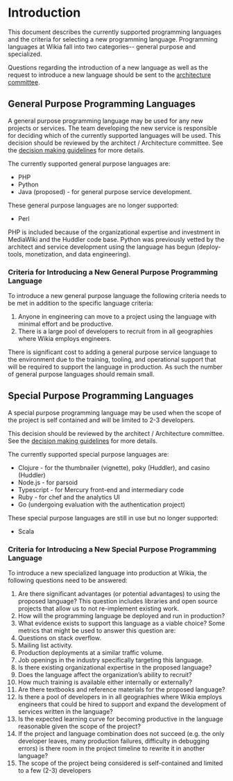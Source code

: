 # Introduction

This document describes the currently supported programming languages and the
criteria for selecting a new programming language. Programming languages at
Wikia fall into two categories-- general purpose and specialized.

Questions regarding the introduction of a new language as well as the request to
introduce a new language should be sent to the [architecture
committee](https://one.wikia-inc.com/wiki/Engineering/Architecture_Committee).

## General Purpose Programming Languages

A general purpose programming language may be used for any new projects or
services. The team developing the new service is responsible for deciding which
of the currently supported languages will be used. This decision should be
reviewed by the architect / Architecture committee. See the [decision making
guidelines](https://docs.google.com/a/wikia-inc.com/document/d/10NUUnGgdi8redDZbNn3XU3d4rPvwGy8tqDhqNo_mqCg/edit#heading=h.yfbk5ojzb4k3)
for more details.

The currently supported general purpose languages are:

 * PHP
 * Python
 * Java (proposed) - for general purpose service development.

These general purpose languages are no longer supported:

 * Perl

PHP is included because of the organizational expertise and investment in
MediaWiki and the Huddler code base. Python was previously vetted by the
architect and service development using the language has begun (deploy-tools,
monetization, and data engineering).

### Criteria for Introducing a New General Purpose Programming Language

To introduce a new general purpose language the following criteria needs to be
met in addition to the specific language criteria:

 1. Anyone in engineering can move to a project using the language with minimal
    effort and be productive.
 2. There is a large pool of developers to recruit from in all geographies where
    Wikia employs engineers.

There is significant cost to adding a general purpose service language to the
environment due to the training, tooling, and operational support that will be
required to support the language in production. As such the number of general
purpose languages should remain small.


## Special Purpose Programming Languages

A special purpose programming language may be used when the scope of the project
is self contained and will be limited to 2-3 developers.

This decision should be reviewed by the architect / Architecture committee. See
the [decision making
guidelines](https://docs.google.com/a/wikia-inc.com/document/d/10NUUnGgdi8redDZbNn3XU3d4rPvwGy8tqDhqNo_mqCg/edit#heading=h.yfbk5ojzb4k3)
for more details.

The currently supported special purpose languages are:

 * Clojure - for the thumbnailer (vignette), poky (Huddler), and casino (Huddler)
 * Node.js - for parsoid
 * Typescript - for Mercury front-end and intermediary code
 * Ruby - for chef and the analytics UI
 * Go (undergoing evaluation with the authentication project)

These special purpose languages are still in use but no longer supported:

 * Scala

### Criteria for Introducing a New Special Purpose Programming Language

To introduce a new specialized language into production at Wikia, the following
questions need to be answered:

 1. Are there significant advantages (or potential advantages) to using the proposed
     language? This question includes libraries and open source projects that allow
     us to not re-implement existing work.
 2. How will the programming language be deployed and run in production?
 3. What evidence exists to support this language as a viable choice? Some metrics
    that might be used to answer this question are:
  1. Questions on stack overflow.
  2. Mailing list activity.
  3. Production deployments at a similar traffic volume.
  4. Job openings in the industry specifically targeting this language.
 4. Is there existing organizational expertise in the proposed language?
 5. Does the language affect the organization’s ability to recruit?
 6. How much training is available either internally or externally?
 7. Are there textbooks and reference materials for the proposed language?
 8. Is there a pool of developers in in all geographies where Wikia employs
    engineers that could be hired to support and expand the development of services
    written in the language?
 9. Is the expected learning curve for becoming productive in the language
    reasonable given the scope of the project?
 10. If the project and language combination does not succeed (e.g. the only
     developer leaves, many production failures, difficulty in debugging errors) is
     there room in the project timeline to rewrite it in another language?
 11. The scope of the project being considered is self-contained and limited to a few
     (2-3) developers

